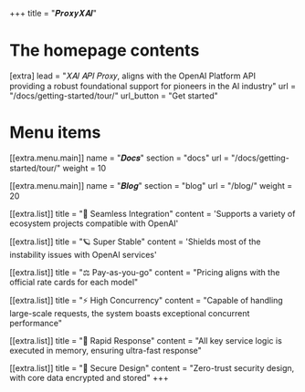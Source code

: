 +++
title = "𝑷𝒓𝒐𝒙𝒚𝑿𝑨𝑰"

# The homepage contents
[extra]
lead = "𝑋𝐴𝐼 𝐴𝑃𝐼 𝑃𝑟𝑜𝑥𝑦, aligns with the OpenAI Platform API <br> providing a robust foundational support for pioneers in the AI industry"
url = "/docs/getting-started/tour/"
url_button = "Get started"

# Menu items
[[extra.menu.main]]
name = "𝑫𝒐𝒄𝒔"
section = "docs"
url = "/docs/getting-started/tour/"
weight = 10

[[extra.menu.main]]
name = "𝑩𝒍𝒐𝒈"
section = "blog"
url = "/blog/"
weight = 20

[[extra.list]]
title = "🔋 Seamless Integration"
content = 'Supports a variety of ecosystem projects compatible with OpenAI'

[[extra.list]]
title = "🪐 Super Stable"
content = 'Shields most of the instability issues with OpenAI services'

[[extra.list]]
title = "⚖️  Pay-as-you-go"
content = "Pricing aligns with the official rate cards for each model"

[[extra.list]]
title = "⚡️ High Concurrency"
content = "Capable of handling large-scale requests, the system boasts exceptional concurrent performance"

[[extra.list]]
title = "🚀️ Rapid Response"
content = "All key service logic is executed in memory, ensuring ultra-fast response"

[[extra.list]]
title = "🚦 Secure Design"
content = "Zero-trust security design, with core data encrypted and stored"
+++
